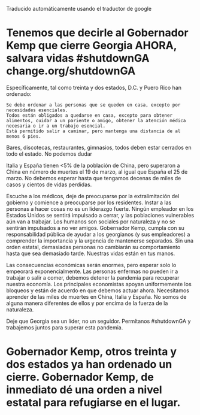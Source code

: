 Traducido automáticamente usando el traductor de google


# Tenemos que decirle al Gobernador Kemp que cierre Georgia AHORA, salvara vidas #shutdownGA change.org/shutdownGA
 
Específicamente, tal como treinta y dos estados, D.C. y Puero Rico han ordenado:

    Se debe ordenar a las personas que se queden en casa, excepto por necesidades esenciales.
    Todos están obligados a quedarse en casa, excepto para obtener alimentos, cuidar a un pariente o amigo, obtener la atención médica necesaria o ir a un trabajo esencial.
    Está permitido salir a caminar, pero mantenga una distancia de al menos 6 pies.

Bares, discotecas, restaurantes, gimnasios, todos deben estar cerrados en todo el estado. No podemos dudar

Italia y España tienen <5% de la población de China, pero superaron a China en número de muertes el 19 de marzo, al igual que España el 25 de marzo. No debemos esperar hasta que tengamos decenas de miles de casos y cientos de vidas perdidas.

Escuche a los médicos, deje de preocuparse por la extralimitación del gobierno y comience a preocuparse por los residentes. Instar a las personas a hacer cosas no es un liderazgo fuerte. Ningún empleador en los Estados Unidos se sentirá impulsado a cerrar, y las poblaciones vulnerables aún van a trabajar. Los humanos son sociales por naturaleza y no se sentirán impulsados a no ver amigos. Gobernador Kemp, cumpla con su responsabilidad pública de ayudar a los georgianos (y sus empleadores) a comprender la importancia y la urgencia de mantenerse separados. Sin una orden estatal, demasiadas personas no cambiarán su comportamiento hasta que sea demasiado tarde. Nuestras vidas están en tus manos.

Las consecuencias económicas serán enormes, pero esperar solo lo empeorará exponencialmente. Las personas enfermas no pueden ir a trabajar o salir a comer, debemos detener la pandemia para recuperar nuestra economía. Los principales economistas apoyan uniformemente los bloqueos y están de acuerdo en que debemos actuar ahora. Necesitamos aprender de las miles de muertes en China, Italia y España. No somos de alguna manera diferentes de ellos y por encima de la fuerza de la naturaleza.

Deje que Georgia sea un líder, no un seguidor. Permítanos #shutdownGA y trabajemos juntos para superar esta pandemia.

# Gobernador Kemp, otros treinta y dos estados ya han ordenado un cierre. Gobernador Kemp, de inmediato dé una orden a nivel estatal para refugiarse en el lugar.
